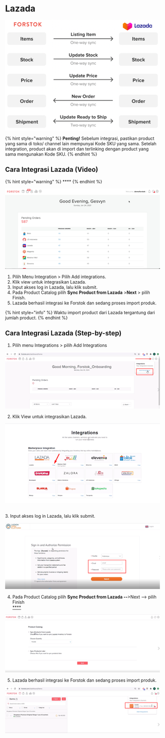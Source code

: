# Lazada

![](../../.gitbook/assets/screen-shot-2021-05-31-at-12.19.29-pm.png)

{% hint style="warning" %}
**Penting!**  Sebelum integrasi, pastikan product yang sama di toko/ channel lain mempunyai Kode SKU yang sama. Setelah integration, product akan di import dan terlinking dengan product yang sama mengunakan Kode SKU.
{% endhint %}

## Cara Integrasi Lazada \(Video\)

{% hint style="warning" %}
\*\*\*\*
{% endhint %}

![](../../.gitbook/assets/23.gif)



1. Pilih Menu Integration &gt; Pilih Add integrations.
2. Klik view untuk integrasikan Lazada.
3. Input akses log in Lazada, lalu klik submit.
4. Pada Product Catalog pilih **Sync Product from Lazada** &gt;**Next** &gt; pilih Finish.
5. Lazada berhasil integrasi ke Forstok dan sedang proses import produk.

{% hint style="info" %}
Waktu import product dari Lazada tergantung dari jumlah product.
{% endhint %}

## Cara Integrasi Lazada \(Step-by-step\)

1. Pilih menu Integrations &gt; pilih Add Integrations

![](../../.gitbook/assets/image%20%28142%29.png)

2. Klik View untuk integrasikan Lazada.

![](../../.gitbook/assets/image%20%2842%29.png)

[  
](https://s3.amazonaws.com/cdn.freshdesk.com/data/helpdesk/attachments/production/48062572994/original/VAz3XK3s1NDWKHiptEuteE-zA0yqniyYyw.png?1601813140)3. Input akses log in Lazada, lalu klik submit.

![](../../.gitbook/assets/image%20%28231%29.png)

4. Pada Product Catalog pilih **Sync Product from Lazada --**&gt;Next --&gt; pilih Finish[  
****](https://s3.amazonaws.com/cdn.freshdesk.com/data/helpdesk/attachments/production/48062573182/original/0SKkm5a4yXlLWiB54-yYVmjgbQ6Hja68Vw.png?1601813500)

![](../../.gitbook/assets/image%20%28210%29.png)

5. Lazada berhasil integrasi ke Forstok dan sedang proses import produk.

![](../../.gitbook/assets/image%20%28242%29.png)

